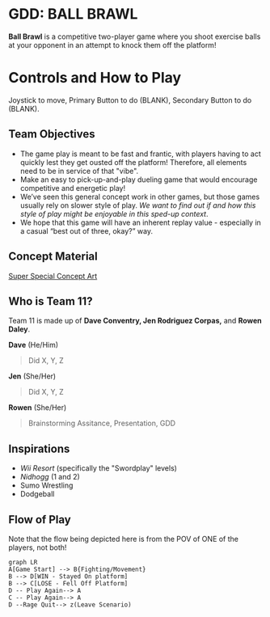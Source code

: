 ﻿# GDD: BALL BRAWL

**Ball Brawl** is a competitive two-player game where you shoot exercise balls at your opponent in an attempt to knock them off the platform!

# Controls and How to Play 

Joystick to move, Primary Button to do (BLANK), Secondary Button to do (BLANK). 

## Team Objectives
- The game play is meant to be fast and frantic, with players having to act quickly lest they get ousted off the platform! Therefore, all elements need to be in service of that "vibe".
- Make an easy to pick-up-and-play dueling game that would encourage competitive and energetic play!
- We’ve seen this general concept work in other games, but those games usually rely on slower style of play. *We want to find out if and how this style of play might be enjoyable in this sped-up context*. 
- We hope that this game will have an inherent replay value - especially in a casual “best out of three, okay?” way.


## Concept Material

[Super Special Concept Art](https://postimg.cc/w7P1yzBD)


## Who is Team 11?

Team 11 is made up of **Dave Conventry, Jen Rodriguez Corpas,** and **Rowen Daley**.  

**Dave** (He/Him)
> Did X, Y, Z

**Jen** (She/Her)
> Did X, Y, Z

**Rowen** (She/Her)
> Brainstorming Assitance, Presentation, GDD


## Inspirations

- *Wii Resort* (specifically the "Swordplay" levels)
- *Nidhogg* (1 and 2)
- Sumo Wrestling
- Dodgeball

## Flow of Play

Note that the flow being depicted here is from the POV of ONE of the players, not both!
```mermaid
graph LR
A[Game Start] --> B{Fighting/Movement}
B --> D[WIN - Stayed On platform]
B --> C[LOSE - Fell Off Platform]
D -- Play Again--> A
C -- Play Again--> A
D --Rage Quit--> z(Leave Scenario)

```
